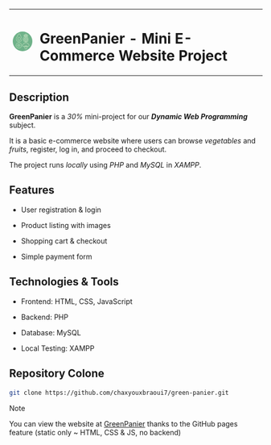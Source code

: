 <table align="center">
  <tr>
    <td><img src="assets/images/logo/logo.png" alt="GreenPanier Logo" width="75" style="border-radius: 75%;"></td>
    <td><h1>GreenPanier - Mini E-Commerce Website Project</h1></td>
  </tr>
</table>

## Description

**GreenPanier** is a *30%* mini-project for our ***Dynamic Web Programming*** subject.

It is a basic e-commerce website where users can browse *vegetables* and *fruits*, register, log in, and proceed to checkout.

The project runs *locally* using *PHP* and *MySQL* in *XAMPP*.

## Features

- User registration & login

- Product listing with images

- Shopping cart & checkout

- Simple payment form

## Technologies & Tools

- Frontend: HTML, CSS, JavaScript

- Backend: PHP

- Database: MySQL

- Local Testing: XAMPP

## Repository Colone

```bash
git clone https://github.com/chaxyouxbraoui7/green-panier.git
```

> [!NOTE]
> 
> You can view the website at [GreenPanier](https://chaxyouxbraoui7.github.io/green-panier/) thanks to the GitHub pages feature (static only ~ HTML, CSS & JS, no backend)